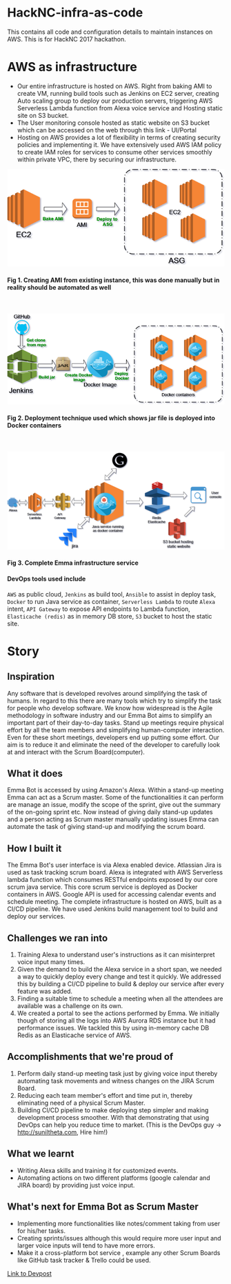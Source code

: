 # HackNC-infra-as-code
This contains all code and configuration details to maintain instances on AWS. This is for HackNC 2017 hackathon.

# AWS as infrastructure
* Our entire infrastructure is hosted on AWS. Right from baking AMI to create VM, running build tools such as Jenkins on EC2 server, creating Auto scaling group to deploy our production servers, triggering AWS Serverless Lambda function from Alexa voice service and Hosting static site on S3 bucket.
* The User monitoring console hosted as static website on S3 bucket which can be accessed on the web through this link - UI/Portal
* Hosting on AWS provides a lot of flexibility in terms of creating security policies and implementing it. We have extensively used AWS IAM policy to create IAM roles for services to consume other services smoothly within private VPC, there by securing our infrastructure.

![deploy](bake-ami.png)
#### Fig 1. Creating AMI from existing instance, this was done manually but in reality should be automated as well
<br><br>
![deploy](deploy.png)
#### Fig 2. Deployment technique used which shows jar file is deployed into Docker containers
<br><br>
![deploy](infra.png)
#### Fig 3. Complete Emma infrastructure service

#### DevOps tools used include
`AWS` as public cloud, `Jenkins` as build tool, `Ansible` to assist in deploy task, `Docker` to run Java service as container, `Serverless Lambda` to route `Alexa` intent, `API Gateway` to expose API endpoints to Lambda function, `Elasticache (redis)` as in memory DB store, `S3` bucket to host the static site.  


# Story
## Inspiration
Any software that is developed revolves around simplifying the task of humans. In regard to this there are many tools which try to simplify the task for people who develop software. We know how widespread is the Agile methodology in software industry and our Emma Bot aims to simplify an important part of their day-to-day tasks. Stand up meetings require physical effort by all the team members and simplifying human-computer interaction. Even for these short meetings, developers end up putting some effort. Our aim is to reduce it and eliminate the need of the developer to carefully look at and interact with the Scrum Board(computer).

## What it does
Emma Bot is accessed by using Amazon's Alexa. Within a stand-up meeting Emma can act as a Scrum master. Some of the functionalities it can perform are manage an issue, modify the scope of the sprint, give out the summary of the on-going sprint etc. Now instead of giving daily stand-up updates and a person acting as Scrum master manually updating issues Emma can automate the task of giving stand-up and modifying the scrum board.

## How I built it
The Emma Bot's user interface is via Alexa enabled device. Atlassian Jira is used as task tracking scrum board. Alexa is integrated with AWS Serverless lambda function which consumes RESTful endpoints exposed by our core scrum java service. This core scrum service is deployed as Docker containers in AWS. Google API is used for accessing calendar events and schedule meeting. The complete infrastructure is hosted on AWS, built as a CI/CD pipeline. We have used Jenkins build management tool to build and deploy our services.

## Challenges we ran into
1) Training Alexa to understand user's instructions as it can misinterpret voice input many times.
2) Given the demand to build the Alexa service in a short span, we needed a way to quickly deploy every change and test it quickly. We addressed this by building a CI/CD pipeline to build & deploy our service after every feature was added.
3) Finding a suitable time to schedule a meeting when all the attendees are available was a challenge on its own.
4) We created a portal to see the actions performed by Emma. We initially though of storing all the logs into AWS Aurora RDS instance but it had performance issues. We tackled this by using in-memory cache DB Redis as an Elasticache service of AWS.

## Accomplishments that we're proud of
1) Perform daily stand-up meeting task just by giving voice input thereby automating task movements and witness changes on the JIRA Scrum Board.
2) Reducing each team member's effort and time put in, thereby eliminating need of a physical Scrum Master.
3) Building CI/CD pipeline to make deploying step simpler and making development process smoother. With that demonstrating that using DevOps can help you reduce time to market. (This is the DevOps guy -> http://suniltheta.com, Hire him!)

## What we learnt
* Writing Alexa skills and training it for customized events.
* Automating actions on two different platforms (google calendar and JIRA board) by providing just voice input.

## What's next for Emma Bot as Scrum Master
* Implementing more functionalities like notes/comment taking from user for his/her tasks.
* Creating sprints/issues although this would require more user input and larger voice inputs will tend to have more errors.
* Make it a cross-platform bot service , example any other Scrum Boards like GitHub task tracker & Trello could be used.

[Link to Devpost](https://devpost.com/software/emma-bot-as-scrum-master)
